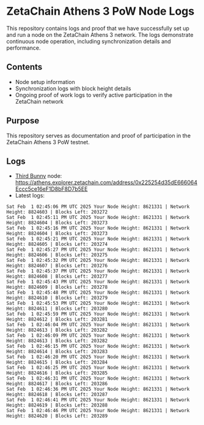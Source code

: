 # ZetaChain Athens 3 PoW Node Logs
This repository contains logs and proof that we have successfully set up and run a node on the ZetaChain Athens 3 network. The logs demonstrate continuous node operation, including synchronization details and performance.

## Contents
- Node setup information
- Synchronization logs with block height details
- Ongoing proof of work logs to verify active participation in the ZetaChain network

## Purpose
This repository serves as documentation and proof of participation in the ZetaChain Athens 3 PoW testnet.

## Logs

- [Third Bunny](https://thirdbunny.xyz/) node: https://athens.explorer.zetachain.com/address/0x225254d35dE666064Eccc5ce16eF1D8bF8D7b5EE
- Latest logs:
```
Sat Feb  1 02:45:06 PM UTC 2025 Your Node Height: 8621331 | Network Height: 8824603 | Blocks Left: 203272
Sat Feb  1 02:45:11 PM UTC 2025 Your Node Height: 8621331 | Network Height: 8824604 | Blocks Left: 203273
Sat Feb  1 02:45:16 PM UTC 2025 Your Node Height: 8621331 | Network Height: 8824604 | Blocks Left: 203273
Sat Feb  1 02:45:21 PM UTC 2025 Your Node Height: 8621331 | Network Height: 8824605 | Blocks Left: 203274
Sat Feb  1 02:45:27 PM UTC 2025 Your Node Height: 8621331 | Network Height: 8824606 | Blocks Left: 203275
Sat Feb  1 02:45:32 PM UTC 2025 Your Node Height: 8621331 | Network Height: 8824607 | Blocks Left: 203276
Sat Feb  1 02:45:37 PM UTC 2025 Your Node Height: 8621331 | Network Height: 8824608 | Blocks Left: 203277
Sat Feb  1 02:45:43 PM UTC 2025 Your Node Height: 8621331 | Network Height: 8824609 | Blocks Left: 203278
Sat Feb  1 02:45:48 PM UTC 2025 Your Node Height: 8621331 | Network Height: 8824610 | Blocks Left: 203279
Sat Feb  1 02:45:53 PM UTC 2025 Your Node Height: 8621331 | Network Height: 8824611 | Blocks Left: 203280
Sat Feb  1 02:45:59 PM UTC 2025 Your Node Height: 8621331 | Network Height: 8824612 | Blocks Left: 203281
Sat Feb  1 02:46:04 PM UTC 2025 Your Node Height: 8621331 | Network Height: 8824613 | Blocks Left: 203282
Sat Feb  1 02:46:09 PM UTC 2025 Your Node Height: 8621331 | Network Height: 8824613 | Blocks Left: 203282
Sat Feb  1 02:46:15 PM UTC 2025 Your Node Height: 8621331 | Network Height: 8824614 | Blocks Left: 203283
Sat Feb  1 02:46:20 PM UTC 2025 Your Node Height: 8621331 | Network Height: 8824615 | Blocks Left: 203284
Sat Feb  1 02:46:25 PM UTC 2025 Your Node Height: 8621331 | Network Height: 8824616 | Blocks Left: 203285
Sat Feb  1 02:46:31 PM UTC 2025 Your Node Height: 8621331 | Network Height: 8824617 | Blocks Left: 203286
Sat Feb  1 02:46:36 PM UTC 2025 Your Node Height: 8621331 | Network Height: 8824618 | Blocks Left: 203287
Sat Feb  1 02:46:41 PM UTC 2025 Your Node Height: 8621331 | Network Height: 8824619 | Blocks Left: 203288
Sat Feb  1 02:46:46 PM UTC 2025 Your Node Height: 8621331 | Network Height: 8824620 | Blocks Left: 203289
```
